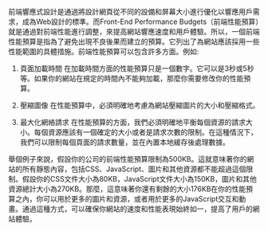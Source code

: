 

前端響應式設計是通過將設計網頁從不同的設備和屏幕大小進行優化以響應用戶需求，成為Web設計的標準。而Front-End Performance Budgets（前端性能預算）就是通過對前端性能進行調整，來提高網站響應速度和用戶體驗。所以，一個前端性能預算是指為了避免出現不良後果而建立的預算。它列出了為網站應該採用一些性能範圍的具體措施。前端性能預算可以包含許多方面。例如:

1. 頁面加載時間
在加載時間方面的性能預算只是一個數字。它可以是3秒或5秒等。如果你的網站在規定的時間內不能夠加載，那麼你需要修改你的性能預算。

2. 壓縮圖像
在性能預算中，必須明確地考慮為網站壓縮圖片的大小和壓縮格式。

3. 最大化網絡請求
在性能預算的方面，我們必須明確地平衡每個資源的請求大小。每個資源應該有一個確定的大小或者是請求次數的限制。在這種情況下，我們可以限制每個頁面的請求數量，並在內置本地緩存後處理數據。

舉個例子來說，假設你的公司的前端性能預算限制為500KB。這就意味著你的網站的所有靜態內容，包括CSS、JavaScript、圖片和其他資源都不能超過這個限制。假設你的CSS文件大小為80KB，JavaScript文件大小為150KB，圖片和其他資源總計大小為270KB。那麼，這意味著你還有剩餘的大小176KB在你的性能預算之內，你可以用於更多的圖片和資源，或者用於更多的JavaScript交互和動畫。通過這種方式，可以確保你網站的速度和性能表現始終如一，提高了用戶的網站體驗。